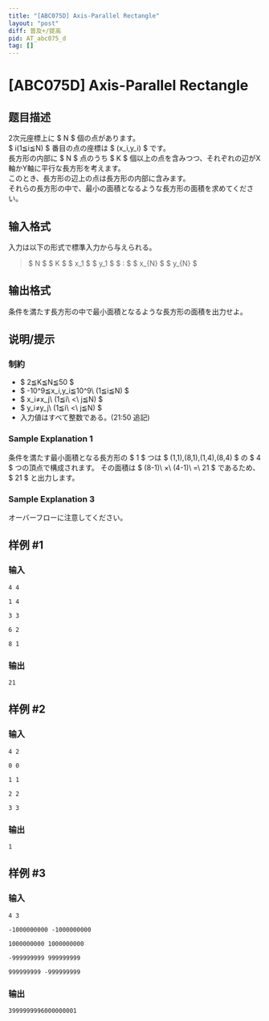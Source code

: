 ```yaml
---
title: "[ABC075D] Axis-Parallel Rectangle"
layout: "post"
diff: 普及+/提高
pid: AT_abc075_d
tag: []
---
```


# [ABC075D] Axis-Parallel Rectangle

## 题目描述

[problemUrl]: https://atcoder.jp/contests/abc075/tasks/abc075_d

2次元座標上に $ N $ 個の点があります。   
 $ i(1≦i≦N) $ 番目の点の座標は $ (x_i,y_i) $ です。   
 長方形の内部に $ N $ 点のうち $ K $ 個以上の点を含みつつ、それぞれの辺がX軸かY軸に平行な長方形を考えます。  
 このとき、長方形の辺上の点は長方形の内部に含みます。   
 それらの長方形の中で、最小の面積となるような長方形の面積を求めてください。

## 输入格式

入力は以下の形式で標準入力から与えられる。

> $ N $ $ K $ $ x_1 $ $ y_1 $ $ : $ $ x_{N} $ $ y_{N} $

## 输出格式

条件を満たす長方形の中で最小面積となるような長方形の面積を出力せよ。

## 说明/提示

### 制約

- $ 2≦K≦N≦50 $
- $ -10^9≦x_i,y_i≦10^9\ (1≦i≦N) $
- $ x_i≠x_j\ (1≦i\ <\ j≦N) $
- $ y_i≠y_j\ (1≦i\ <\ j≦N) $
- 入力値はすべて整数である。(21:50 追記)

### Sample Explanation 1

条件を満たす最小面積となる長方形の $ 1 $ つは $ (1,1),(8,1),(1,4),(8,4) $ の $ 4 $ つの頂点で構成されます。 その面積は $ (8-1)\ ×\ (4-1)\ =\ 21 $ であるため、$ 21 $ と出力します。

### Sample Explanation 3

オーバーフローに注意してください。

## 样例 #1

### 输入

```
4 4
1 4
3 3
6 2
8 1
```

### 输出

```
21
```

## 样例 #2

### 输入

```
4 2
0 0
1 1
2 2
3 3
```

### 输出

```
1
```

## 样例 #3

### 输入

```
4 3
-1000000000 -1000000000
1000000000 1000000000
-999999999 999999999
999999999 -999999999
```

### 输出

```
3999999996000000001
```

